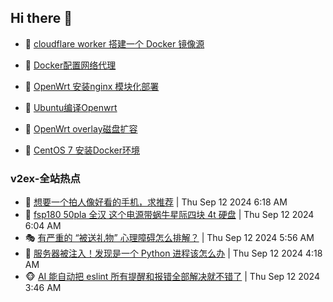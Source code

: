 ## Hi there 👋

<!--
**dkyg666/dkyg666** is a ✨ _special_ ✨ repository because its `README.md` (this file) appears on your GitHub profile.

Here are some ideas to get you started:

- 🔭 I’m currently working on ...
- 🌱 I’m currently learning ...
- 👯 I’m looking to collaborate on ...
- 🤔 I’m looking for help with ...
- 💬 Ask me about ...
- 📫 How to reach me: ...
- 😄 Pronouns: ...
- ⚡ Fun fact: ...
-->

<!-- BLOG-POST-LIST:START -->
- 🦩 [cloudflare worker 搭建一个 Docker 镜像源](http://blog.1996099.xyz/archives/cloudflare-worker-da-jian-yi-ge-docker-jing-xiang-zhan) 

- 🚦 [Docker配置网络代理](http://blog.1996099.xyz/archives/dockerpei-zhi-wang-luo-dai-li) 

- 🫶 [OpenWrt 安装nginx 模块化部署](http://blog.1996099.xyz/archives/openwrt-an-zhuang-nginx-mo-kuai-hua-bu-shu) 

- 🦄 [Ubuntu编译Openwrt](http://blog.1996099.xyz/archives/ubuntuzi-bian-yi-openwrt) 

- 🐻 [OpenWrt overlay磁盘扩容](http://blog.1996099.xyz/archives/openwrt-overlay) 

- 🤖 [CentOS 7 安装Docker环境](http://blog.1996099.xyz/archives/centos-docker) 
<!-- BLOG-POST-LIST:END -->

### v2ex-全站热点
<!-- v2ex:START -->
- 🥸 [想要一个拍人像好看的手机，求推荐](https://www.v2ex.com/t/1072297#reply0) | Thu Sep 12 2024 6:18 AM
- 🤗 [fsp180 50pla 全汉 这个电源带蜗牛星际四块 4t 硬盘](https://www.v2ex.com/t/1072292#reply0) | Thu Sep 12 2024 6:04 AM
- 🎭 [有严重的 “被送礼物” 心理障碍怎么排解？](https://www.v2ex.com/t/1072288#reply13) | Thu Sep 12 2024 5:56 AM
- 🥷 [服务器被注入！发现是一个 Python 进程该怎么办](https://www.v2ex.com/t/1072268#reply4) | Thu Sep 12 2024 4:18 AM
- 🐵 [AI 能自动把 eslint 所有提醒和报错全部解决就不错了](https://www.v2ex.com/t/1072257#reply0) | Thu Sep 12 2024 3:46 AM<!-- v2ex:END -->

